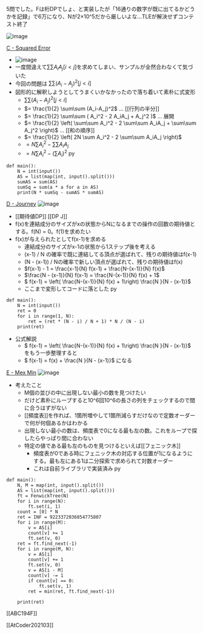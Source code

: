 
5問でした。Fは桁DPでしょ、と実装したが「16通りの数字が既に出てるかどうかを記録」で6万になり、Nが2×10^5だから厳しいよな…TLEが解決せずコンテスト終了

![image](https://gyazo.com/60d03daf198fba56b1a72463113643a4/thumb/1000)

[C - Squared Error](https://atcoder.jp/contests/abc194/tasks/abc194_c)
- ![image](https://gyazo.com/75ae6711a0784a14cd1e2aada2b3a514/thumb/1000)
- 一度間違えて$\sum\sum A_iA_j [i<j]$を求めてしまい、サンプルが全然合わなくて気づいた
- 今回の問題は $\sum\sum (A_i-A_j)^2 [j < i]$
- 図形的に解釈しようとしてうまくいかなかったので落ち着いて素朴に式変形
    - $\sum\sum (A_i-A_j)^2 [j < i]$
    - $= \frac{1}{2} \sum\sum (A_i-A_j)^2$ ... [[行列の半分]]
    - $= \frac{1}{2} \sum\sum ( A_i^2 - 2 A_iA_j  + A_j^2 )$ ... 展開
    - $= \frac{1}{2} \left( \sum\sum  A_i^2 - 2 \sum\sum A_iA_j  + \sum\sum A_j^2 \right)$ ... [[和の順序]]
    - $= \frac{1}{2} \left( 2N \sum A_i^2 - 2 \sum\sum A_iA_j \right)$
    - $= N \sum A_i^2 -  \sum\sum A_iA_j$
    - $= N \sum A_i^2 -  (\sum A_i)^2$
py

```
def main():
    N = int(input())
    AS = list(map(int, input().split()))
    sumAS = sum(AS)
    sumSq = sum(a * a for a in AS)
    print(N * sumSq - sumAS * sumAS)
```


[D - Journey](https://atcoder.jp/contests/abc194/tasks/abc194_d)
![image](https://gyazo.com/b7fb1c291a8f309086e785be3c2ceac1/thumb/1000)
- [[期待値DP]] [[DP J]]
- f(x)を連結成分のサイズがxの状態からNになるまでの操作の回数の期待値とする。f(N) = 0。f(1)を求めたい
- f(x)が与えられたとしてf(x-1)を求める
    - 連結成分のサイズがx-1の状態から1ステップ後を考える
    - (x-1) / N の確率で既に連結してる頂点が選ばれて、残りの期待値はf(x-1)
    - (N - (x-1)) / Nの確率で新しい頂点が選ばれて、残りの期待値はf(x)
    - $f(x-1) - 1 = \frac{x-1}{N} f(x-1) + \frac{N-(x-1)}{N} f(x)$
    - $\frac{N - (x-1)}{N} f(x-1)   =  \frac{N-(x-1)}{N} f(x) + 1$
    - $ f(x-1)   = \left( \frac{N-(x-1)}{N} f(x) + 1\right) \frac{N }{N - (x-1)}$
    - ここまで変形してコードに落とした
py

```
def main():
    N = int(input())
    ret = 0
    for i in range(1, N):
        ret = (ret * (N - i) / N + 1) * N / (N - i)
    print(ret)
```

- 公式解説
    - $ f(x-1)   = \left( \frac{N-(x-1)}{N} f(x) + 1\right) \frac{N }{N - (x-1)}$ をもう一歩整理すると
    - $ f(x-1)   = f(x) +  \frac{N }{N - (x-1)}$ になる

[E - Mex Min](https://atcoder.jp/contests/abc194/tasks/abc194_e)
![image](https://gyazo.com/30b4c6898261c7affd5dc6dd32589442/thumb/1000)
- 考えたこと
    - M個の並びの中に出現しない最小の数を見つけたい
    - だけど素朴にループすると10^6回10^6の長さの列をチェックするので間に合うはずがない
    - [[頻度表]]を作れば、1箇所増やして1箇所減らすだけなので定数オーダーで何が何個あるかはわかる
    - 出現しない最小の数は、頻度表で0になる最も左の数。これをループで探したらやっぱり間に合わない
    - 特定の値である最も左のものを見つけるといえば[[フェニック木]]
        - 頻度表が0である時にフェニック木の対応する位置が1になるようにする。最も左にある1は二分探索で求められて対数オーダー
        - これは自前ライブラリで実装済み
py

```
def main():
    N, M = map(int, input().split())
    AS = list(map(int, input().split()))
    ft = FenwickTree(N)
    for i in range(N):
        ft.set(i, 1)
    count = [0] * N
    ret = INF = 9223372036854775807
    for i in range(M):
        v = AS[i]
        count[v] += 1
        ft.set(v, 0)
    ret = ft.find_next(-1)
    for i in range(M, N):
        v = AS[i]
        count[v] += 1
        ft.set(v, 0)
        v = AS[i - M]
        count[v] -= 1
        if count[v] == 0:
            ft.set(v, 1)
        ret = min(ret, ft.find_next(-1))

    print(ret)
```


[[ABC194F]]

[[AtCoder202103]]
